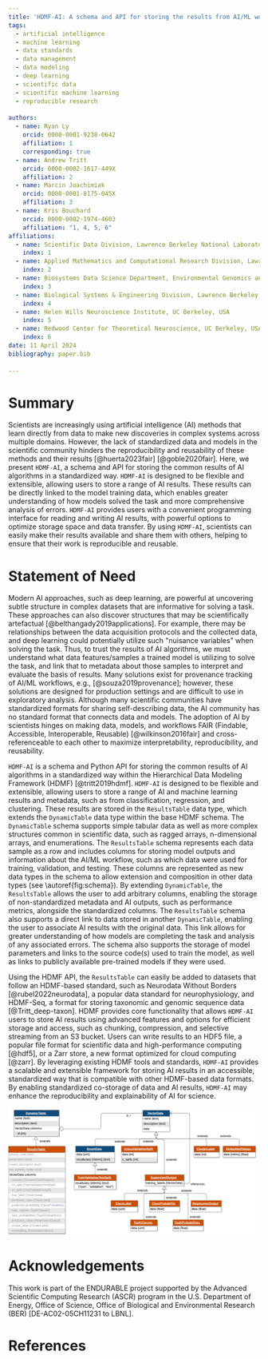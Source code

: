 ```yaml
---
title: 'HDMF-AI: A schema and API for storing the results from AI/ML workflows'
tags:
  - artificial intelligence
  - machine learning
  - data standards
  - data management
  - data modeling
  - deep learning
  - scientific data
  - scientific machine learning
  - reproducible research

authors:
  - name: Ryan Ly
    orcid: 0000-0001-9238-0642
    affiliation: 1
    corresponding: true
  - name: Andrew Tritt
    orcid: 0000-0002-1617-449X
    affiliation: 2
  - name: Marcin Joachimiak
    orcid: 0000-0001-8175-045X
    affiliation: 3
  - name: Kris Bouchard
    orcid: 0000-0002-1974-4603
    affiliation: "1, 4, 5, 6"
affiliations:
  - name: Scientific Data Division, Lawrence Berkeley National Laboratory, USA
    index: 1
  - name: Applied Mathematics and Computational Research Division, Lawrence Berkeley National Laboratory, USA
    index: 2
  - name: Biosystems Data Science Department, Environmental Genomics and Systems Biology Division, Lawrence Berkeley National Laboratory, USA
    index: 3
  - name: Biological Systems & Engineering Division, Lawrence Berkeley National Laboratory, USA
    index: 4
  - name: Helen Wills Neuroscience Institute, UC Berkeley, USA
    index: 5
  - name: Redwood Center for Theoretical Neuroscience, UC Berkeley, USA
    index: 6
date: 11 April 2024
bibliography: paper.bib

---
```


# Summary

Scientists are increasingly using artificial intelligence (AI) methods that learn directly from data to make new discoveries in complex systems across multiple domains. However, the lack of standardized data and models in the scientific community hinders the reproducibility and reusability of these methods and their results [@huerta2023fair] [@goble2020fair]. Here, we present `HDMF-AI`, a schema and API for storing the common results of AI algorithms in a standardized way. `HDMF-AI` is designed to be flexible and extensible, allowing users to store a range of AI results. These results can be directly linked to the model training data, which enables greater understanding of how models solved the task and more comprehensive analysis of errors. `HDMF-AI` provides users with a convenient programming interface for reading and writing AI results, with powerful options to optimize storage space and data transfer. By using `HDMF-AI`, scientists can easily make their results available and share them with others, helping to ensure that their work is reproducible and reusable.

# Statement of Need

Modern AI approaches, such as deep learning, are powerful at uncovering subtle structure in complex datasets that are informative for solving a task. These approaches can also discover structures that may be scientifically artefactual [@belthangady2019applications]. For example, there may be relationships between the data acquisition protocols and the collected data, and deep learning could potentially utilize such "nuisance variables" when solving the task. Thus, to trust the results of AI algorithms, we must understand what data features/samples a trained model is utilizing to solve the task, and link that to metadata about those samples to interpret and evaluate the basis of results. Many solutions exist for provenance tracking of AI/ML workflows, e.g., [@souza2019provenance]; however, these solutions are designed for production settings and are difficult to use in exploratory analysis. Although many scientific communities have standardized formats for sharing self-describing data, the AI community has no standard format that connects data and models. The adoption of AI by scientists hinges on making data, models, and workflows FAIR (Findable, Accessible, Interoperable, Reusable) [@wilkinson2016fair] and cross-referenceable to each other to maximize interpretability, reproducibility, and reusability.

`HDMF-AI` is a schema and Python API for storing the common results of AI algorithms in a standardized way within the Hierarchical Data Modeling Framework (HDMF) [@tritt2019hdmf]. `HDMF-AI` is designed to be flexible and extensible, allowing users to store a range of AI and machine learning results and metadata, such as from classification, regression, and clustering. These results are stored in the `ResultsTable` data type, which extends the `DynamicTable` data type within the base HDMF schema. The `DynamicTable` schema supports simple tabular data as well as more complex structures common in scientific data, such as ragged arrays, n-dimensional arrays, and enumerations. The `ResultsTable` schema represents each data sample as a row and includes columns for storing model outputs and information about the AI/ML workflow, such as which data were used for training, validation, and testing. These columns are represented as new data types in the schema to allow extension and composition in other data types (see \autoref{fig:schema}). By extending `DynamicTable`, the `ResultsTable` allows the user to add arbitrary columns, enabling the storage of non-standardized metadata and AI outputs, such as performance metrics, alongside the standardized columns. The `ResultsTable` schema also supports a direct link to data stored in another `DynamicTable`, enabling the user to associate AI results with the original data. This link allows for greater understanding of how models are completing the task and analysis of any associated errors. The schema also supports the storage of model parameters and links to the source code(s) used to train the model, as well as links to publicly available pre-trained models if they were used.

Using the HDMF API, the `ResultsTable` can easily be added to datasets that follow an HDMF-based standard, such as Neurodata Without Borders [@rubel2022neurodata], a popular data standard for neurophysiology, and HDMF-Seq, a format for storing taxonomic and genomic sequence data [@Tritt_deep-taxon]. HDMF provides core functionality that allows `HDMF-AI` users to store AI results using advanced features and options for efficient storage and access, such as chunking, compression, and selective streaming from an S3 bucket. Users can write results to an HDF5 file, a popular file format for scientific data and high-performance computing [@hdf5], or a Zarr store, a new format optimized for cloud computing [@zarr]. By leveraging existing HDMF tools and standards, `HDMF-AI` provides a scalable and extensible framework for storing AI results in an accessible, standardized way that is compatible with other HDMF-based data formats. By enabling standardized co-storage of data and AI results, `HDMF-AI` may enhance the reproducibility and explainability of AI for science.

![UML diagram of the HDMF-AI schema. Data types with orange headers are introduced by HDMF-AI. Data types with blue headers are defined in HDMF. Fields colored in gray are optional.\label{fig:schema}](schema.png)

# Acknowledgements

This work is part of the ENDURABLE project supported by the Advanced Scientific Computing Research (ASCR) program in the U.S. Department of Energy, Office of Science, Office of Biological and Environmental Research (BER) [DE-AC02-05CH11231 to LBNL].

# References
